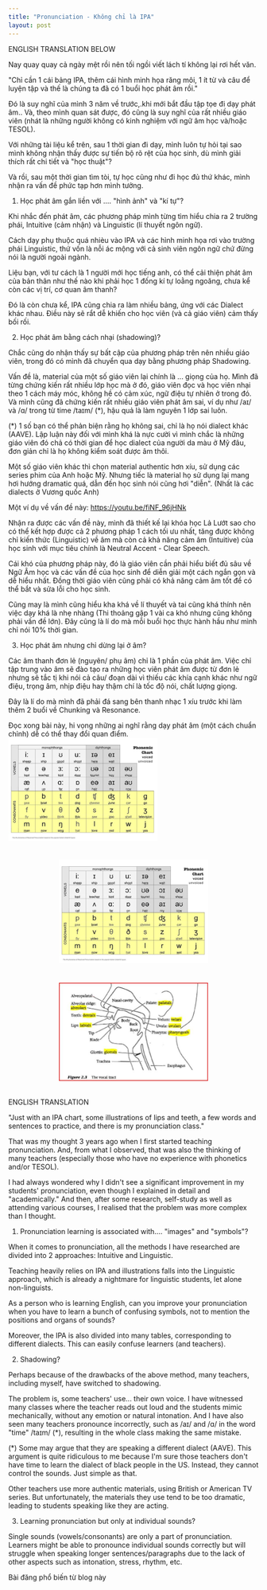 ```yaml
---
title: "Pronunciation - Không chỉ là IPA"
layout: post
---
```

ENGLISH TRANSLATION BELOW

Nay quay quay cả ngày mệt rồi nên tối ngồi viết lách tí không lại rơi hết văn.

"Chỉ cần 1 cái bảng IPA, thêm cái hình minh họa răng môi, 1 ít từ và câu để luyện tập và thế là chúng ta đã có 1 buổi học phát âm rồi."

Đó là suy nghĩ của mình 3 năm về trước,.khi mới bắt đầu tập tọe đi dạy phát âm.. Và, theo mình quan sát được, đó cũng là suy nghĩ của rất nhiều giáo viên (nhát là những người không có kinh nghiệm với ngữ âm học và/hoặc TESOL). 

Với những tài liệu kể trên, sau 1 thời gian đi dạy, mình luôn tự hỏi tại sao mình không nhận thấy được sự tiến bộ rõ rệt của học sinh, dù mình giải thích rất chi tiết và "học thuật"?

Và rồi, sau một thời gian tìm tòi, tự học cũng như đi học đủ thứ khác, mình nhận ra vấn đề phức tạp hơn mình tưởng.

1. Học phát âm gắn liền với .... "hình ảnh" và "kí tự"?

Khi nhắc đến phát âm, các phương pháp mình từng tìm hiểu chia ra 2 trường phái, Intuitive (cảm nhận) và Linguistic (lí thuyết ngôn ngữ). 

Cách dạy phụ thuộc quá nhièu vào IPA và các hình minh họa rơi vào trường phái Linguistic, thứ vốn là nỗi ác mộng với cả sinh viên ngôn ngữ chứ đừng nói là người ngoài ngành.

Liệu bạn, với tư cách là 1 người mới học tiếng anh, có thể cải thiện phát âm của bản thân như thế nào khi phải học 1 đống kí tự loằng ngoăng, chưa kể còn các vị trí, cơ quan âm thanh?

Đó là còn chưa kể, IPA cũng chia ra làm nhiều bảng, ứng với các Dialect khác nhau. Điều này sẽ rẩt dễ khiến cho học viên (và cả giáo viên) cảm thấy bối rối.

2. Học phát âm bằng cách nhại (shadowing)?

Chắc cũng do nhận thấy sự bất cập của phương pháp trên nên nhiều giáo viên, trong đó có mình đã chuyển qua dạy bằng phương pháp Shadowing.

Vấn đề là, material của một số giáo viên lại chính là ... giọng của họ. Mình đã từng chứng kiến rất nhiều lớp học mà ở đó, giáo viên đọc và học viên nhại theo 1 cách máy móc, không hề có cảm xúc, ngữ điệu tự nhiên ở trong đó. Và mình cũng đã chứng kiến rất nhiều giáo viên phát âm sai, ví dụ như /aɪ/ và /ɑ/ trong từ time /taɪm/ (*), hậu quả là làm nguyên 1 lớp sai luôn.

(*) 1 số bạn có thể phản biện rằng họ không sai, chỉ là họ nói dialect khác (AAVE). Lập luận này đối với mình khá là nực cười vì mình chắc là những giáo viên đó chả có thời gian để học dialect của người da màu ở Mỹ đâu, đơn giản chỉ là họ không kiểm soát được âm thôi.

Một số giáo viên khác thì chọn material authentic hơn xíu, sử dụng các series phim của Anh hoặc Mỹ. Nhưng tiếc là material họ sử dụng lại mang hơi hướng dramatic quá, dẫn đến học sinh nói cũng hơi "diễn". (Nhất là các dialects ở Vương quốc Anh)

Một ví dụ về vấn đề này: https://youtu.be/fiNF_96jHNk 

Nhận ra được các vấn đề này, mình đã thiết kế lại khóa học Lả Lướt sao cho có thể kết hợp được cả 2 phương pháp 1 cách tối ưu nhất, tăng được không chỉ kiến thức (Linguistic) về âm mà còn cả khả năng cảm âm (Intuitive) của học sinh với mục tiêu chính là Neutral Accent - Clear Speech.

Cái khó của phương pháp này, đó là giáo viên cần phải hiểu biết đủ sâu về Ngữ Âm học và các vấn đề của học sinh để diễn giải một cách ngắn gọn và dễ hiểu nhất. Đồng thời giáo viên cũng phải có khả năng cảm âm tốt để có thể bắt và sửa lỗi cho học sinh.

Cũng may là mình cũng hiểu kha khá về lí thuyết và tai cũng khá thính nên việc dạy khá là nhẹ nhàng (Thi thoảng gặp 1 vài ca khó nhưng cũng không phải vấn đề lớn). Đây cũng là lí do mà mỗi buổi học thực hành hầu như mình chỉ nói 10% thời gian. 

3. Học phát âm nhưng chỉ dừng lại ở âm?

Các âm thanh đơn lẻ (nguyên/ phụ âm) chỉ là 1 phần của phát âm. Việc chỉ tập trung vào âm sẽ đào tạo ra những học viên phát âm được từ đơn lẻ nhưng sẽ tắc tị khi nói cả câu/ đoạn dài vì thiếu các khía cạnh khác như ngữ điệu, trọng âm, nhịp điệu hay thậm chí là tốc độ nói, chất lượng giọng.

Đây là lí do mà mình đã phải đá sang bên thanh nhạc 1 xíu trước khi làm thêm 2 buổi về Chunking và Resonance.

Đọc xong bài này, hi vọng những ai nghĩ rằng dạy phát âm (một cách chuẩn chỉnh) dễ có thể thay đổi quan điểm.
<img src="assets/media/posts/2022-05-01-pronunciation-ipa-1.png" alt="Illustration" style="width: 300px; height: auto;">

<div style="display: flex; justify-content: center; padding: 20px;">
    <img src="assets/media/posts/2022-05-01-pronunciation-ipa-1.png" alt="Illustration" style="width: 300px; height: auto;">
</div>

<div style="display: flex; justify-content: center; padding: 20px;">
    <img src="assets/media/posts/2022-05-01-pronunciation-ipa-2.png" alt="Illustration" style="width: 300px; height: auto;">
</div>

ENGLISH TRANSLATION

"Just with an IPA chart, some illustrations of lips and teeth, a few words and sentences to practice, and there is my pronunciation class."

That was my thought 3 years ago when I first started teaching pronunciation. And, from what I observed, that was also the thinking of many teachers (especially those who have no experience with phonetics and/or TESOL).

I had always wondered why I didn't see a significant improvement in my students' pronunciation, even though I explained in detail and "academically." And then, after some research, self-study as well as attending various courses, I realised that the problem was more complex than I thought.

1. Pronunciation learning is associated with.... "images" and "symbols"?

When it comes to pronunciation, all the methods I have researched are divided into 2 approaches: Intuitive and Linguistic.

Teaching heavily relies on IPA and illustrations falls into the Linguistic approach, which is already a nightmare for linguistic students, let alone non-linguists.

As a person who is learning English, can you improve your pronunciation when you have to learn a bunch of confusing symbols, not to mention the positions and organs of sounds?

Moreover, the IPA is also divided into many tables, corresponding to different dialects. This can easily confuse learners (and teachers).

2. Shadowing?

Perhaps because of the drawbacks of the above method, many teachers, including myself, have switched to shadowing.

The problem is, some teachers' use... their own voice. I have witnessed many classes where the teacher reads out loud and the students mimic mechanically, without any emotion or natural intonation. And I have also seen many teachers pronounce incorrectly, such as /aɪ/ and /ɑ/ in the word "time" /taɪm/ (*), resulting in the whole class making the same mistake.

(*) Some may argue that they are speaking a different dialect (AAVE). This argument is quite ridiculous to me because I'm sure those teachers don't have time to learn the dialect of black people in the US. Instead, they cannot control the sounds. Just simple as that.

Other teachers use more authentic materials, using British or American TV series. But unfortunately, the materials they use tend to be too dramatic, leading to students speaking like they are acting.

3. Learning pronunciation but only at individual sounds?

Single sounds (vowels/consonants) are only a part of pronunciation. Learners might be able to pronounce individual sounds correctly but will struggle when speaking longer sentences/paragraphs due to the lack of other aspects such as intonation, stress, rhythm, etc.


Bài đăng phổ biến từ blog này